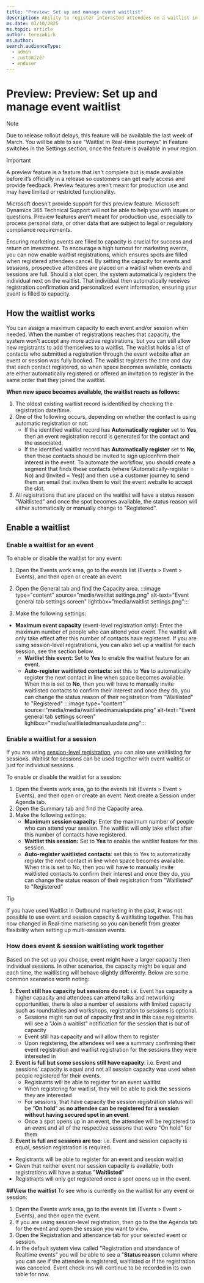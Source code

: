 ```yaml
---
title: "Preview: Set up and manage event waitlist"
description: Ability to register interested attendees on a waitlist in Dynamics 365 Customer Insights - Journeys.
ms.date: 03/10/2025
ms.topic: article
author: terezakirk
ms.author: 
search.audienceType: 
  - admin
  - customizer
  - enduser
---
```


# Preview: Preview: Set up and manage event waitlist
> [!NOTE]
> Due to release rollout delays, this feature will be available the last week of March. You will be able to see "Waitlist in Real-time journeys" in Feature switches in the Settings section, once the feature is available in your region.

> [!IMPORTANT]
> A preview feature is a feature that isn't complete but is made available before it’s officially in a release so customers can get early access and provide feedback. Preview features aren’t meant for production use and may have limited or restricted functionality.
>
> Microsoft doesn't provide support for this preview feature. Microsoft Dynamics 365 Technical Support will not be able to help you with issues or questions. Preview features aren’t meant for production use, especially to process personal data, or other data that are subject to legal or regulatory compliance requirements.

Ensuring marketing events are filled to capacity is crucial for success and return on investment. To encourage a high turnout for marketing events, you can now enable waitlist registrations, which ensures spots are filled when registered attendees cancel. By setting the capacity for events and sessions, prospective attendees are placed on a waitlist when events and sessions are full. Should a slot open, the system automatically registers the individual next on the waitlist. That individual then automatically receives registration confirmation and personalized event information, ensuring your event is filled to capacity.

## How the waitlist works
You can assign a maximum capacity to each event and/or session when needed. When the number of registrations reaches that capacity, the system won't accept any more active registrations, but you can still allow new registrants to add themselves to a waitlist. The waitlist holds a list of contacts who submitted a registration through the event website after an event or session was fully booked. The waitlist registers the time and day that each contact registered, so when space becomes available, contacts are either automatically registered or offered an invitation to register in the same order that they joined the waitlist. 

**When new space becomes available, the waitlist reacts as follows:**
1. The oldest existing waitlist record is identified by checking the registration date/time.
1. One of the following occurs, depending on whether the contact is using automatic registration or not:
    - If the identified waitlist record has **Automatically register** set to **Yes**, then an event registration record is generated for the contact and the associated.
    - If the identified waitlist record has **Automatically register** set to **No**, then these contacts should be invited to sign up/confirm their interest in the event. To automate the workflow, you should create a segment that finds these contacts (where (Automatically-register = No) and (Invited = Yes)) and then use a customer journey to send them an email that invites them to visit the event website to accept the slot.
1. All registrations that are placed on the waitlist will have a status reason "Waitlisted" and once the spot becomes available, the status reason will either automatically or manually change to "Registered".

## Enable a waitlist 
### Enable a waitlist for an event
To enable or disable the waitlist for any event:
1. Open the Events work area, go to the events list (Events > Event > Events), and then open or create an event.
1. Open the General tab and find the Capacity area.
   :::image type="content" source="media/waitlist settings.png" alt-text="Event general tab settings screen" lightbox="media/waitlist settings.png":::

1. Make the following settings:
  - **Maximum event capacity** (event-level registration only): Enter the maximum number of people who can attend your event. The waitlist will only take effect after this number of contacts have registered. If you are using session-level registrations, you can also set up a waitlist for each session, see the section below.
    - **Waitlist this event:** Set to **Yes** to enable the waitlist feature for an event.
    - **Auto-register waitlisted contacts**: set this to **Yes** to automatically register the next contact in line when space becomes available. When this is set to **No**, then you will have to manually invite waitlisted contacts to confirm their interest and once they do, you can change the status reason of their registration from "Waitlisted" to "Registered"
   :::image type="content" source="media/media/waitlistedmanualupdate.png" alt-text="Event general tab settings screen" lightbox="media/waitlistedmanualupdate.png":::

### Enable a waitlist for a session
If you are using [session-level registration]([url](https://learn.microsoft.com/en-us/dynamics365/customer-insights/journeys/real-time-journeys-event-session)), you can also use waitlisting for sessions. Waitlist for sessions can be used together with event waitlist or just for individual sessions. 

To enable or disable the waitlist for a session:
1. Open the Events work area, go to the events list (Events > Event > Events), and then open or create an event. Next create a Session under Agenda tab.
1. Open the Summary tab and find the Capacity area.
1. Make the following settings:
    - **Maximum session capacity**: Enter the maximum number of people who can attend your session. The waitlist will only take effect after this number of contacts have registered.
    - **Waitlist this session:** Set to **Yes** to enable the waitlist feature for this session.
    - **Auto-register waitlisted contacts**: set this to Yes to automatically register the next contact in line when space becomes available. When this is set to No, then you will have to manually invite waitlisted contacts to confirm their interest and once they do, you can change the status reason of their registration from "Waitlisted" to "Registered"

> [!TIP]
> If you have used Waitlist in Outbound marketing in the past, it was not possible to use event and session capacity & waitlisting together. This has now changed in Real-time marketing so you can benefit from greater flexibility when setting up multi-session events.

### How does event & session waitlisting work together
Based on the set up you choose, event might have a larger capacity then individual sessions. In other scenarios, the capacity might be equal and each time, the waitlisting will behave slightly differently. Below are some common scenarios worth noting: 
1. **Event still has capacity but sessions do not**: i.e. Event has capacity a higher capacity and attendees can attend talks and networking opportunities, there is also a number of sessions with limited capacity such as roundtables and workshops, registration to sessions is optional.
    - Sessions might run out of capacity first and in this case registrants will see a "Join a waitlist" notification for the session that is out of capacity
    - Event still has capacity and will allow them to register
    - Upon registering, the attendees will see a summary confirming their event registration and waitlist registration for the sessions they were interested in
1. **Event is full but some sessions still have capacity**: i.e. Event and sessions' capacity is equal and not all session capacity was used when people registered for their events.
    - Registrants will be able to register for an event waitlist
    - When registering for waitlist, they will be able to pick the sessions they are interested
    - For sessions, that have capacity the session registration status will be "**On hold**" as **no attendee can be registered for a session without having secured spot in an event**
    - Once a spot opens up in an event, the attendee will be registered to an event and all of the respective sessions that were "On hold" for them
1. **Event is full and sessions are too**: i.e. Event and session capacity is equal, session registration is required.
- Registrants will be able to register for an event and session waitlist
- Given that neither event nor session capacity is available, both registrations will have a status "**Waitlisted**"
- Registrants will only get registered once a spot opens up in the event. 

**##View the waitlist**
To see who is currently on the waitlist for any event or session:

1. Open the Events work area, go to the events list (Events > Event > Events), and then open the event.
1. If you are using session-level registration, then go to the the Agenda tab for the event and open the session you want to view.
1. Open the Registration and attendance tab for your selected event or session.
1. In the default system view called "Registration and attendance of Realtime events" you will be able to see a "**Status reason** column where you can see if the attendee is registered, waitlisted or if the registration was canceled. Event check-ins will continue to be recorded in its own table for now. 

